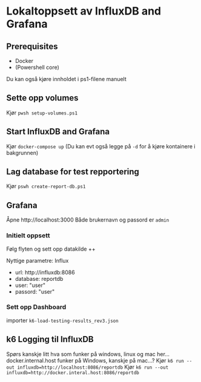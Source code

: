 # Lokaltoppsett av InfluxDB and Grafana

## Prerequisites
- Docker
- (Powershell core)

Du kan også kjøre innholdet i ps1-filene manuelt

## Sette opp volumes
Kjør `pwsh setup-volumes.ps1`

## Start InfluxDB and Grafana
Kjør `docker-compose up` (Du kan evt også legge på `-d` for å kjøre kontainere i bakgrunnen)

## Lag database for test repportering
Kjør `pswh create-report-db.ps1`

## Grafana
Åpne http://localhost:3000
Både brukernavn og passord er `admin`

### Initielt oppsett
Følg flyten og sett opp datakilde ++

Nyttige parametre:
Influx
* url: http://influxdb:8086
* database: reportdb
* user: "user"
* passord: "user"

### Sett opp Dashboard
importer `k6-load-testing-results_rev3.json`

## k6 Logging til InfluxDB
Spørs kanskje litt hva som funker på windows, linux og mac her...
docker.internal.host funker på Windows, kanskje på mac...?
Kjør `k6 run --out influxdb=http://localhost:8086/reportdb`
Kjør `k6 run --out influxdb=http://docker.interal.host:8086/reportdb`
